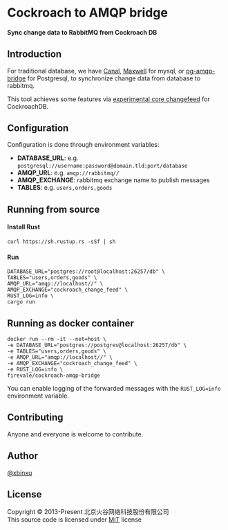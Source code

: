 # Cockroach to AMQP bridge

#### Sync change data to RabbitMQ from Cockroach DB

## Introduction

For traditional database, we have [Canal](https://github.com/alibaba/canal), [Maxwell](https://github.com/zendesk/maxwell) for mysql, or [pg-amqp-bridge](https://github.com/subzerocloud/pg-amqp-bridge) for Postgresql, to synchronize change data
from database to rabbitmq.

This tool achieves some features via [experimental core changefeed](https://www.cockroachlabs.com/docs/v20.2/stream-data-out-of-cockroachdb-using-changefeeds.html#create-a-core-changefeed) for CockroachDB.

## Configuration

Configuration is done through environment variables:

- **DATABASE_URL**: e.g. `postgresql://username:password@domain.tld:port/database`
- **AMQP_URL**: e.g. `amqp://rabbitmq//`
- **AMQP_EXCHANGE**: rabbitmq exchange name to publish messages
- **TABLES**: e.g. `users,orders,goods`

## Running from source

#### Install Rust

```shell
curl https://sh.rustup.rs -sSf | sh
```

#### Run

```shell
DATABASE_URL="postgres://root@localhost:26257/db" \
TABLES="users,orders,goods" \
AMQP_URL="amqp://localhost//" \
AMQP_EXCHANGE="cockroach_change_feed" \
RUST_LOG=info \
cargo run
```

## Running as docker container

```shell
docker run --rm -it --net=host \
-e DATABASE_URL="postgres://postgres@localhost:26257/db" \
-e TABLES="users,orders,goods" \
-e AMQP_URL="amqp://localhost//" \
-e AMQP_EXCHANGE="cockroach_change_feed" \
-e RUST_LOG=info \
firevale/cockroach-amqp-bridge
```

You can enable logging of the forwarded messages with the `RUST_LOG=info` environment variable.

## Contributing

Anyone and everyone is welcome to contribute.

## Author

[@xbinxu](https://github.com/xbinxu)

## License

Copyright © 2013-Present 北京火谷网络科技股份有限公司<br />
This source code is licensed under [MIT](https://github.com/subzerocloud/pg-amqp-bridge/blob/master/LICENSE.txt) license<br />
